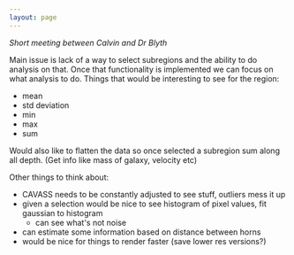 ```yaml
---
layout: page
---
```


_Short meeting between Calvin and Dr Blyth_

Main issue is lack of a way to select subregions and the ability to do analysis on that.
Once that functionality is implemented we can focus on what analysis to do.
Things that would be interesting to see for the region:
* mean  
* std deviation  
* min  
* max  
* sum  

Would also like to flatten the data so once selected a subregion sum along all depth. (Get info like mass of galaxy, velocity etc)

Other things to think about:
* CAVASS needs to be constantly adjusted to see stuff, outliers mess it up  
* given a selection would be nice to see histogram of pixel values, fit gaussian to histogram  
  * can see what's not noise  
* can estimate some information based on distance between horns  
* would be nice for things to render faster (save lower res versions?)  
